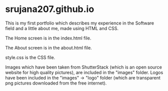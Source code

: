 # srujana207.github.io

This is my first portfolio which describes my experience in the Software field and a little about me, made using HTML and CSS.

The Home screen is in the index.html file.

The About screen is in the about.html file.

style.css is the CSS file.

Images which have been taken from ShutterStack (which is an open source website for high quality pictures),  are included in the "images" folder.
Logos have been included in the "images" -> "logo" folder (which are transparent png pictures downloaded from the free internet).









